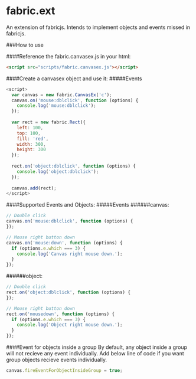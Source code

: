 fabric.ext
==========

An extension of fabricjs. Intends to implement objects and events missed in fabricjs.

###How to use

####Reference the fabric.canvasex.js in your html:
```html
<script src="scripts/fabric.canvasex.js"></script>
```

####Create a canvasex object and use it:
#####Events
```javascript
<script>
  var canvas = new fabric.CanvasEx('c');
  canvas.on('mouse:dblclick', function (options) {
    console.log('mouse:dblclick');
  });
  
  var rect = new fabric.Rect({
    left: 100,
    top: 100,
    fill: 'red',
    width: 300,
    height: 300
  });
  
  rect.on('object:dblclick', function (options) {
    console.log('object:dblclick');
  });
  
  canvas.add(rect);
</script>
```
####Supported Events and Objects:
#####Events
######canvas:
```javascript
// Double click
canvas.on('mouse:dblclick', function (options) {
});

// Mouse right button down
canvas.on('mouse:down', function (options) {
  if (options.e.which === 3) {
    console.log('Canvas right mouse down.');
  }
});
```
######object:
```javascript
// Double click
rect.on('object:dblclick', function (options) {
});

// Mouse right button down
rect.on('mousedown', function (options) {
  if (options.e.which === 3) {
    console.log('Object right mouse down.');
  }
});

```
####Event for objects inside a group
By default, any object inside a group will not recieve any event individually. Add below line of code if you want group objects recieve events individually.
```javascript
canvas.fireEventForObjectInsideGroup = true;
```

